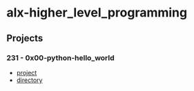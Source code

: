 # alx-higher_level_programming
## Projects
### 231 - 0x00-python-hello_world
* [project](https://alx-intranet.hbtn.io/projects/231)
* [directory](https://github.com/girumtim/alx-higher_level_programming/tree/main/0x00-python-hello_world)
